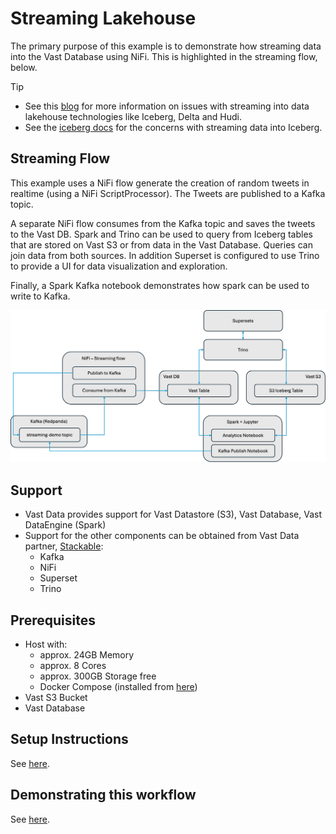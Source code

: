 # Streaming Lakehouse

The primary purpose of this example is to demonstrate how streaming data into the Vast Database using NiFi.  This is highlighted in the streaming flow, below.  

> [!TIP]
> - See this [blog](https://www.vastdata.com/blog/the-data-lake-dilemma) for more information on issues with streaming into data lakehouse technologies like Iceberg, Delta and Hudi.
> - See the [iceberg docs](https://iceberg.apache.org/docs/latest/spark-structured-streaming/#maintenance-for-streaming-tables) for the concerns with streaming data into Iceberg.

## Streaming Flow

This example uses a NiFi flow generate the creation of random tweets in realtime (using a NiFi ScriptProcessor).  The Tweets are published to a Kafka topic.

A separate NiFi flow consumes from the Kafka topic and saves the tweets to the Vast DB.  Spark and Trino can be used to query from Iceberg tables that are stored on Vast S3 or from data in the Vast Database.  Queries can join data from both sources.  In addition Superset is configured to use Trino to provide a UI for data visualization and exploration.

Finally, a Spark Kafka notebook demonstrates how spark can be used to write to Kafka.

![Streaming Flow](./assets/StreamingFlow.png)

## Support

- Vast Data provides support for Vast Datastore (S3), Vast Database, Vast DataEngine (Spark)
- Support for the other components can be obtained from Vast Data partner, [Stackable](https://stackable.tech/en/):
  - Kafka
  - NiFi
  - Superset
  - Trino

## Prerequisites

- Host with:
  - approx. 24GB Memory
  - approx. 8 Cores
  - approx. 300GB Storage free
  - Docker Compose (installed from [here](https://docs.docker.com/engine/install/))
- Vast S3 Bucket
- Vast Database
  
## Setup Instructions

See [here](../SETUP_INSTRUCTIONS.md).

## Demonstrating this workflow

See [here](./DEMONSTRATING.md).

